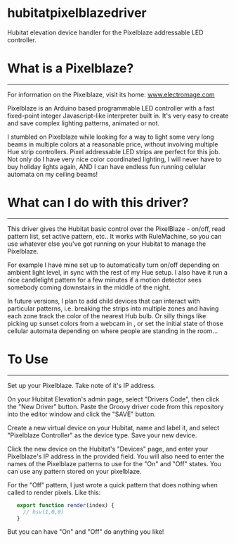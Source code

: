 # hubitatpixelblazedriver
Hubitat elevation device handler for the Pixelblaze addressable LED controller.

# What is a Pixelblaze?
--------------------------
For information on the Pixelblaze, visit its home:  www.electromage.com

Pixelblaze is an Arduino based programmable LED controller with a fast
fixed-point integer Javascript-like interpreter built in. It's very easy
to create and save complex lighting patterns, animated or not.

I stumbled on Pixelblaze while looking for a way to light some very long beams
in multiple colors at a reasonable price, without involving multiple Hue strip
controllers. Pixel addressable LED strips are perfect for this job. Not
only do I have very nice color coordinated lighting, I will never have to buy
holiday lights again, AND I can have endless fun running cellular automata on my
ceiling beams!

# What can I do with this driver?
-----------------------------------
This driver gives the Hubitat basic control over the PixelBlaze - on/off, read pattern
list, set active pattern, etc..  It works with RuleMachine, so you can use whatever 
else you've got running on your Hubitat to manage the Pixelblaze.

For example I have mine set up to automatically turn on/off depending on ambient light level,
in sync with the rest of my Hue setup.  I also have it run a nice candlelight pattern for a few
minutes if a motion detector sees somebody coming downstairs in the middle of the night.

In future versions, I plan to add child devices that can interact with particular patterns, i.e.
breaking the strips into multiple zones and having each zone track the color of the nearest
Hub bulb.  Or silly things like picking up sunset colors from a webcam in , or set the initial
state of those cellular automata depending on where people are standing in the room...  

# To Use
---------
Set up your Pixelblaze.  Take note of it's IP address.

On your Hubitat Elevation's admin page, select "Drivers Code", then click the
"New Driver" button.  Paste the Groovy driver code from this repository into 
the editor window and click the "SAVE" button.

Create a new virtual device on your Hubitat, name and label it, and select 
"Pixelblaze Controller" as the device type.  Save your new device.

Click the new device on the Hubitat's "Devices" page, and enter your Pixelblaze's
IP address in the provided field.  You will also need to enter the names of the 
Pixelblaze patterns to use for the "On" and "Off" states.  You can use any pattern
stored on your pixelblaze.

For the "Off" pattern, I just wrote a quick pattern that does
nothing when called to render pixels.  Like this:
```javascript
   export function render(index) {
     // hsv(1,0,0)
   }
```
But you can have "On" and "Off" do anything you like!


